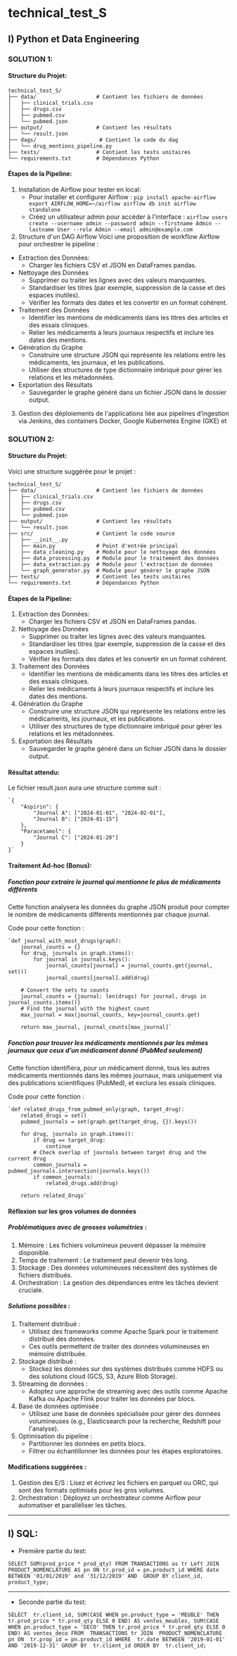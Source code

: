 # technical_test_S

## I) Python et Data Engineering
### SOLUTION 1:
#### Structure du Projet:
    technical_test_S/
    ├── data/                   # Contient les fichiers de données
    │   ├── clinical_trials.csv
    │   ├── drugs.csv
    │   ├── pubmed.csv
    │   └── pubmed.json
    ├── output/                 # Contient les résultats
    │   └── result.json
    ├── dags/                    # Contient le code du dag
    │   └── drug_mentions_pipeline.py
    ├── tests/                  # Contient les tests unitaires
    └── requirements.txt        # Dépendances Python

#### Étapes de la Pipeline:
1. Installation de Airflow pour tester en local:
    - Pour installer et configurer Airflow :
    `pip install apache-airflow
    export AIRFLOW_HOME=~/airflow
    airflow db init
    airflow standalone`
    - Créez un utilisateur admin pour accéder à l'interface :
    `airflow users create --username admin --password admin --firstname Admin --lastname User --role Admin --email admin@example.com`
2. Structure d'un DAG Airflow
Voici une proposition de workflow Airflow pour orchestrer le pipeline :

* Extraction des Données:
   - Charger les fichiers CSV et JSON en DataFrames pandas.
* Nettoyage des Données
   - Supprimer ou traiter les lignes avec des valeurs manquantes.
   - Standardiser les titres (par exemple, suppression de la casse et des espaces inutiles).
   - Vérifier les formats des dates et les convertir en un format cohérent.
* Traitement des Données
   - Identifier les mentions de médicaments dans les titres des articles et des essais cliniques.
   - Relier les médicaments à leurs journaux respectifs et inclure les dates des mentions.
* Génération du Graphe
   - Construire une structure JSON qui représente les relations entre les médicaments, les journaux, et les publications.
   - Utiliser des structures de type dictionnaire imbriqué pour gérer les relations et les métadonnées.
* Exportation des Résultats
   - Sauvegarder le graphe généré dans un fichier JSON dans le dossier output.
3. Gestion des déploiements de l'applications liée aux pipelines d’ingestion via Jenkins, 
des containers Docker, Google Kubernetes Engine (GKE) et 

### SOLUTION 2:
#### Structure du Projet:
Voici une structure suggérée pour le projet :

    technical_test_S/
    ├── data/                   # Contient les fichiers de données
    │   ├── clinical_trials.csv
    │   ├── drugs.csv
    │   ├── pubmed.csv
    │   └── pubmed.json
    ├── output/                 # Contient les résultats
    │   └── result.json
    ├── src/                    # Contient le code source
    │   ├── __init__.py
    │   ├── main.py             # Point d'entrée principal
    │   ├── data_cleaning.py    # Module pour le nettoyage des données
    │   ├── data_processing.py  # Module pour le traitement des données
    │   ├── data_extraction.py  # Module pour l'extraction de données
    │   └── graph_generator.py  # Module pour générer le graphe JSON
    ├── tests/                  # Contient les tests unitaires
    └── requirements.txt        # Dépendances Python

#### Étapes de la Pipeline:

1. Extraction des Données:
   - Charger les fichiers CSV et JSON en DataFrames pandas.
2. Nettoyage des Données
   - Supprimer ou traiter les lignes avec des valeurs manquantes.
   - Standardiser les titres (par exemple, suppression de la casse et des espaces inutiles).
   - Vérifier les formats des dates et les convertir en un format cohérent.
3. Traitement des Données
   - Identifier les mentions de médicaments dans les titres des articles et des essais cliniques.
   - Relier les médicaments à leurs journaux respectifs et inclure les dates des mentions.
4. Génération du Graphe
   - Construire une structure JSON qui représente les relations entre les médicaments, les journaux, et les publications.
   - Utiliser des structures de type dictionnaire imbriqué pour gérer les relations et les métadonnées.
5. Exportation des Résultats
   - Sauvegarder le graphe généré dans un fichier JSON dans le dossier output.


#### Résultat attendu:
Le fichier result.json aura une structure comme suit :

    `{
        "Aspirin": {
            "Journal A": ["2024-01-01", "2024-02-01"],
            "Journal B": ["2024-01-15"]
        },
        "Paracetamol": {
            "Journal C": ["2024-01-20"]
        }
    }`

#### Traitement Ad-hoc (Bonus):

##### Fonction pour extraire le journal qui mentionne le plus de médicaments différents
Cette fonction analysera les données du graphe JSON produit pour compter le nombre de médicaments différents mentionnés par chaque journal.

Code pour cette fonction :

    `def journal_with_most_drugs(graph):
        journal_counts = {}
        for drug, journals in graph.items():
            for journal in journals.keys():
                journal_counts[journal] = journal_counts.get(journal, set())
                journal_counts[journal].add(drug)
        
        # Convert the sets to counts
        journal_counts = {journal: len(drugs) for journal, drugs in journal_counts.items()}
        # Find the journal with the highest count
        max_journal = max(journal_counts, key=journal_counts.get)
        
        return max_journal, journal_counts[max_journal]`

##### Fonction pour trouver les médicaments mentionnés par les mêmes journaux que ceux d’un médicament donné (PubMed seulement)
Cette fonction identifiera, pour un médicament donné, tous les autres médicaments mentionnés dans les mêmes journaux, mais uniquement via des publications scientifiques (PubMed), et exclura les essais cliniques.

Code pour cette fonction :

    `def related_drugs_from_pubmed_only(graph, target_drug):
        related_drugs = set()
        pubmed_journals = set(graph.get(target_drug, {}).keys())
        
        for drug, journals in graph.items():
            if drug == target_drug:
                continue
            # Check overlap of journals between target drug and the current drug
            common_journals = pubmed_journals.intersection(journals.keys())
            if common_journals:
                related_drugs.add(drug)
        
        return related_drugs`

#### Réflexion sur les gros volumes de données
##### Problématiques avec de grosses volumétries :
1. Mémoire : Les fichiers volumineux peuvent dépasser la mémoire disponible.
2. Temps de traitement : Le traitement peut devenir très long.
3. Stockage : Des données volumineuses nécessitent des systèmes de fichiers distribués.
4. Orchestration : La gestion des dépendances entre les tâches devient cruciale.
##### Solutions possibles :
1. Traitement distribué :
   - Utilisez des frameworks comme Apache Spark pour le traitement distribué des données.
   - Ces outils permettent de traiter des données volumineuses en mémoire distribuée.
2. Stockage distribué :
   - Stockez les données sur des systèmes distribués comme HDFS ou des solutions cloud (GCS, S3, Azure Blob Storage).
3. Streaming de données :
   - Adoptez une approche de streaming avec des outils comme Apache Kafka ou Apache Flink pour traiter les données par blocs.
4. Base de données optimisée :
   - Utilisez une base de données spécialisée pour gérer des données volumineuses (e.g., Elasticsearch pour la recherche, Redshift pour l'analyse).
5. Optimisation du pipeline :
   - Partitionner les données en petits blocs.
   - Filtrer ou échantillonner les données pour les étapes exploratoires.

#### Modifications suggérées :
1. Gestion des E/S : Lisez et écrivez les fichiers en parquet ou ORC, qui sont des formats optimisés pour les gros volumes.
2. Orchestration : Déployez un orchestrateur comme Airflow pour automatiser et paralléliser les tâches.
----------------------------------------

## I) SQL:

* Première partie du test:

`SELECT SUM(prod_price * prod_qty)
FROM TRANSACTIONS as tr
Left JOIN PRODUCT_NOMENCLATURE AS pn
ON tr.prod_id = pn.product_id
WHERE date BETWEEN '01/01/2019' and '31/12/2019'
	AND 
GROUP BY client_id, product_type;`

---------------------------------
* Seconde partie du test:

`SELECT 
    tr.client_id,
    SUM(CASE WHEN pn.product_type = 'MEUBLE' THEN tr.prod_price * tr.prod_qty ELSE 0 END) AS ventes_meubles,
    SUM(CASE WHEN pn.product_type = 'DECO' THEN tr.prod_price * tr.prod_qty ELSE 0 END) AS ventes_deco
FROM 
    TRANSACTIONS tr
JOIN 
    PRODUCT_NOMENCLATURE pn
ON 
    tr.prop_id = pn.product_id
WHERE 
    tr.date BETWEEN '2019-01-01' AND '2019-12-31'
GROUP BY 
    tr.client_id
ORDER BY 
    tr.client_id;`
